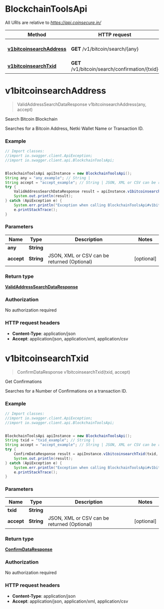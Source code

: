 # BlockchainToolsApi

All URIs are relative to *https://api.coinsecure.in/*

Method | HTTP request | Description
------------- | ------------- | -------------
[**v1bitcoinsearchAddress**](BlockchainToolsApi.md#v1bitcoinsearchAddress) | **GET** /v1/bitcoin/search/{any} | Search Bitcoin Blockchain
[**v1bitcoinsearchTxid**](BlockchainToolsApi.md#v1bitcoinsearchTxid) | **GET** /v1/bitcoin/search/confirmation/{txid} | Get Confirmations


<a name="v1bitcoinsearchAddress"></a>
# **v1bitcoinsearchAddress**
> ValidAddressSearchDataResponse v1bitcoinsearchAddress(any, accept)

Search Bitcoin Blockchain

Searches for a Bitcoin Address, Netki Wallet Name or Transaction ID.

### Example
```java
// Import classes:
//import io.swagger.client.ApiException;
//import io.swagger.client.api.BlockchainToolsApi;


BlockchainToolsApi apiInstance = new BlockchainToolsApi();
String any = "any_example"; // String | 
String accept = "accept_example"; // String | JSON, XML or CSV can be returned (Optional)
try {
    ValidAddressSearchDataResponse result = apiInstance.v1bitcoinsearchAddress(any, accept);
    System.out.println(result);
} catch (ApiException e) {
    System.err.println("Exception when calling BlockchainToolsApi#v1bitcoinsearchAddress");
    e.printStackTrace();
}
```

### Parameters

Name | Type | Description  | Notes
------------- | ------------- | ------------- | -------------
 **any** | **String**|  |
 **accept** | **String**| JSON, XML or CSV can be returned (Optional) | [optional]

### Return type

[**ValidAddressSearchDataResponse**](ValidAddressSearchDataResponse.md)

### Authorization

No authorization required

### HTTP request headers

 - **Content-Type**: application/json
 - **Accept**: application/json, application/xml, application/csv

<a name="v1bitcoinsearchTxid"></a>
# **v1bitcoinsearchTxid**
> ConfirmDataResponse v1bitcoinsearchTxid(txid, accept)

Get Confirmations

Searches for a Number of Confirmations on a transaction ID.

### Example
```java
// Import classes:
//import io.swagger.client.ApiException;
//import io.swagger.client.api.BlockchainToolsApi;


BlockchainToolsApi apiInstance = new BlockchainToolsApi();
String txid = "txid_example"; // String | 
String accept = "accept_example"; // String | JSON, XML or CSV can be returned (Optional)
try {
    ConfirmDataResponse result = apiInstance.v1bitcoinsearchTxid(txid, accept);
    System.out.println(result);
} catch (ApiException e) {
    System.err.println("Exception when calling BlockchainToolsApi#v1bitcoinsearchTxid");
    e.printStackTrace();
}
```

### Parameters

Name | Type | Description  | Notes
------------- | ------------- | ------------- | -------------
 **txid** | **String**|  |
 **accept** | **String**| JSON, XML or CSV can be returned (Optional) | [optional]

### Return type

[**ConfirmDataResponse**](ConfirmDataResponse.md)

### Authorization

No authorization required

### HTTP request headers

 - **Content-Type**: application/json
 - **Accept**: application/json, application/xml, application/csv

